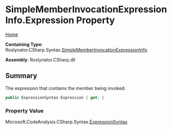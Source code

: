 <a name="_top"></a>

# SimpleMemberInvocationExpressionInfo\.Expression Property

[Home](../../../../../README.md#_top)

**Containing Type**: Roslynator\.CSharp\.Syntax\.[SimpleMemberInvocationExpressionInfo](../README.md#_top)

**Assembly**: Roslynator\.CSharp\.dll

## Summary

The expression that contains the member being invoked\.

```csharp
public ExpressionSyntax Expression { get; }
```

### Property Value

Microsoft\.CodeAnalysis\.CSharp\.Syntax\.[ExpressionSyntax](https://docs.microsoft.com/en-us/dotnet/api/microsoft.codeanalysis.csharp.syntax.expressionsyntax)


